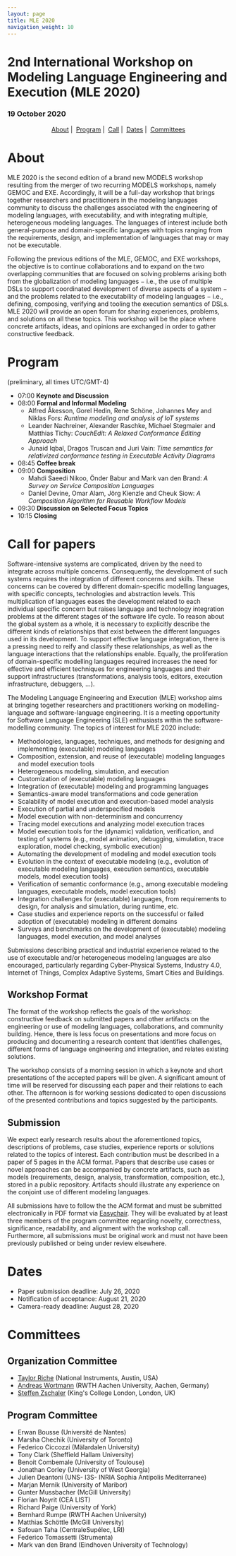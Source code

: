 ```yaml
---
layout: page
title: MLE 2020
navigation_weight: 10
---
```



<p align="center">
<h1>2nd International Workshop on Modeling Language Engineering and Execution (MLE 2020)</h1>
<h3>19 October 2020</h3>
</p>

<p align="center">
  <a href="#about">About</a> | 
  <a href="#program">Program</a> | 
  <a href="#call-for-papers">Call</a> | 
  <a href="#dates">Dates</a> | 
  <a href="#committees">Committees</a>
</p>

# About

MLE 2020 is the second edition of a brand new MODELS workshop resulting from the merger of two recurring MODELS workshops, namely GEMOC and EXE. Accordingly, it will be a full-day workshop that brings together researchers and practitioners in the modeling languages community to discuss the challenges associated with the engineering of modeling languages, with executability, and with integrating multiple, heterogeneous modeling languages. The languages of interest include both general-purpose and domain-specific languages with topics ranging from the requirements, design, and implementation of languages that may or may not be executable.

Following the previous editions of the MLE, GEMOC, and EXE workshops, the objective is to continue collaborations and to expand on the two overlapping communities that are focused on solving problems arising both from the globalization of modeling languages − i.e., the use of multiple DSLs to support coordinated development of diverse aspects of a system − and the problems related to the executability of modeling languages − i.e., defining, composing, verifying and tooling the execution semantics of DSLs. MLE 2020 will provide an open forum for sharing experiences, problems, and solutions on all these topics. This workshop will be the place where concrete artifacts, ideas, and opinions are exchanged in order to gather constructive feedback.

# Program
(preliminary, all times UTC/GMT-4)

- 07:00 **Keynote and Discussion**
- 08:00 **Formal and Informal Modeling**
  - Alfred Åkesson, Gorel Hedin, Rene Schöne, Johannes Mey and Niklas Fors: *Runtime modeling and analysis of IoT systems*
  - Leander Nachreiner, Alexander Raschke, Michael Stegmaier and Matthias Tichy: *CouchEdit: A Relaxed Conformance Editing Approach*
  - Junaid Iqbal, Dragos Truscan and Juri Vain: *Time semantics for relativized conformance testing in Executable Activity Diagrams*
- 08:45 **Coffee break**
- 09:00 **Composition**
  - Mahdi Saeedi Nikoo, Önder Babur and Mark van den Brand: *A Survey on Service Composition Languages*
  - Daniel Devine, Omar Alam, Jörg Kienzle and Cheuk Siow: *A Composition Algorithm for Reusable Workflow Models*
- 09:30 **Discussion on Selected Focus Topics**
- 10:15 **Closing**

# Call for papers

Software-intensive systems are complicated, driven by the need to integrate across multiple concerns. Consequently, the development of such systems requires the integration of different concerns and skills. These concerns can be covered by different domain-specific modelling languages, with specific concepts, technologies and abstraction levels. This multiplication of languages eases the development related to each individual specific concern but raises language and technology integration problems at the different stages of the software life cycle. To reason about the global system as a whole, it is necessary to explicitly describe the different kinds of relationships that exist between the different languages used in its development. To support effective language integration, there is a pressing need to reify and classify these relationships, as well as the language interactions that the relationships enable. Equally, the proliferation of domain-specific modelling languages required increases the need for effective and efficient techniques for engineering languages and their support infrastructures (transformations, analysis tools, editors, execution infrastructure, debuggers, ...).

The Modeling Language Engineering and Execution (MLE) workshop aims at bringing together researchers and practitioners working on modelling-language and software-language engineering. It is a meeting opportunity for Software Language Engineering (SLE) enthusiasts within the software-modelling community. The topics of interest for MLE 2020 include:

- Methodologies, languages, techniques, and methods for designing and implementing (executable) modeling languages
- Composition, extension, and reuse of (executable) modeling languages and model execution tools
- Heterogeneous modeling, simulation, and execution
- Customization of (executable) modeling languages 
- Integration of (executable) modeling and programming languages
- Semantics-aware model transformations and code generation
- Scalability of model execution and execution-based model analysis
- Execution of partial and underspecified models
- Model execution with non-determinism and concurrency
- Tracing model executions and analyzing model execution traces
- Model execution tools for the (dynamic) validation, verification, and testing of systems (e.g., model animation, debugging, simulation, trace exploration, model checking, symbolic execution)
- Automating the development of modeling and model execution tools
- Evolution in the context of executable modeling (e.g., evolution of executable modeling languages, execution semantics, executable models, model execution tools)
- Verification of semantic conformance (e.g., among executable modeling languages, executable models, model execution tools)
- Integration challenges for (executable) languages, from requirements to design, for analysis and simulation, during runtime, etc.
- Case studies and experience reports on the successful or failed adoption of (executable) modeling in different domains
- Surveys and benchmarks on the development of (executable) modeling languages, model execution, and model analyses

Submissions describing practical and industrial experience related to the use of executable and/or heterogeneous modeling languages are also encouraged, particularly regarding Cyber-Physical Systems, Industry 4.0,  Internet of Things, Complex Adaptive Systems, Smart Cities and Buildings.

## Workshop Format

The format of the workshop reflects the goals of the workshop: constructive feedback on submitted papers and other artifacts on the engineering or use of modeling languages, collaborations, and community building. Hence, there is less focus on presentations and more focus on producing and documenting a research content that identifies challenges, different forms of language engineering and integration, and relates existing solutions.

The workshop consists of a morning session in which a keynote and short presentations of the accepted papers will be given. A significant amount of time will be reserved for discussing each paper and their relations to each other. The afternoon is for working sessions dedicated to open discussions of the presented contributions and topics suggested by the participants. 

## Submission

We expect early research results about the aforementioned topics, descriptions of problems, case studies, experience reports or solutions related to the topics of interest. Each contribution must be described in a paper of 5 pages in the ACM format. Papers that describe use cases or novel approaches can be accompanied by concrete artifacts, such as models (requirements, design, analysis, transformation, composition, etc.), stored in a public repository. Artifacts should illustrate any experience on the conjoint use of different modeling languages.

All submissions have to follow the the ACM format and must be submitted electronically in PDF format via [Easychair](https://easychair.org/my/conference?conf=mle2020). They will be evaluated by at least three members of the program committee regarding novelty, correctness, significance, readability, and alignment with the workshop call. Furthermore, all submissions must be original work and must not have been previously published or being under review elsewhere.

# Dates
- Paper submission deadline: July 26, 2020
- Notification of acceptance: August 21, 2020
- Camera-ready deadline: August 28, 2020
<!-- - Workshop date: October 18, 19 or 20, 2020 -->

# Committees

## Organization Committee
- <a href="https://www.linkedin.com/in/taylor-rich%C3%A9-2a380616/">Taylor Riche</a> (National Instruments, Austin, USA)
- <a href="http://www.wortmann.ac">Andreas Wortmann</a> (RWTH Aachen University, Aachen, Germany)
- <a href="http://www.steffen-zschaler.de/">Steffen Zschaler</a> (King's College London, London, UK)

## Program Committee
- Erwan Bousse (Université de Nantes)
- Marsha Chechik (University of Toronto)
- Federico Ciccozzi (Mälardalen University)
- Tony Clark (Sheffield Hallam University)
- Benoit Combemale (University of Toulouse)
- Jonathan Corley (University of West Georgia)
- Julien Deantoni (UNS- I3S- INRIA Sophia Antipolis Mediterranee)
- Marjan Mernik (University of Maribor)
- Gunter Mussbacher (McGill University)
- Florian Noyrit (CEA LIST)
- Richard Paige (University of York)
- Bernhard Rumpe (RWTH Aachen University)
- Matthias Schöttle (McGill University)
- Safouan Taha (CentraleSupélec, LRI)
- Federico Tomassetti (Strumenta)
- Mark van den Brand (Eindhoven University of Technology)
